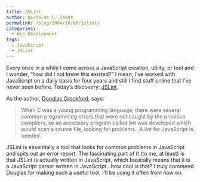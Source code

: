 ```yaml
---
title: JSLint
author: Nicholas C. Zakas
permalink: /blog/2004/10/06/jslint/
categories:
  - Web Development
tags:
  - JavaScript
  - JSLint
---
```

Every once in a while I come across a JavaScript creation, utility, or tool and I wonder, &#8220;how did I not know this existed?&#8221; I mean, I&#8217;ve worked with JavaScript on a daily basis for four years and still I find stuff online that I&#8217;ve never seen before. Today&#8217;s discovery: <a title="jsLint" rel="external" href="http://www.crockford.com/javascript/lint.html">JSLint</a>.

As the author, <a title="Douglas Crockford's Wrrrld Wide Web" rel="external" href="http://www.crockford.com/">Douglas Crockford</a>, says:

> When C was a young programming language, there were several common programming errors that were not caught by the primitive compilers, so an accessory program called lint was developed which would scan a source file, looking for problems&#8230;A lint for JavaScript is needed.

JSLint is essentially a tool that looks for common problems in JavaScript and spits out an error report. The fascinating part of it (to me, at least) is that JSLint is actually written in JavaScript, which basically means that it is a JavaScript parser written in JavaScript&#8230;how cool is that? I truly commend Douglas for making such a useful tool, I&#8217;ll be using it often from now on.
